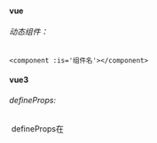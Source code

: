 #### vue

###### 动态组件：

```vue
<component :is='组件名'></component>
```



#### vue3

###### *defineProps*:

​		defineProps在<script setup>中自动可用，无需导入

```vue
<template>
  <span>{{props.name}}</span>
  // 可省略【props.】
  <span>{{name}}</span>
</template>
<script setup>
  // defineProps在<script setup>中自动可用，无需导入
  // 声明props(自定义值)
  const props = defineProps({
    name: {
      type: String,
      default: ''
    }
  }) 
  // 在script中不可省略props
  console.log(props.name)
</script>
```

###### *emit*子传父

```vue
<script setup>
  // defineEmits和defineProps在<script setup>中自动可用，无需导入
  // 声明事件
  const emit = defineEmits(['updateName'])
  const changeName = () => {
    // 执行
    emit('updateName', 'Tom')
  }
</script>
```

###### *defineExpose*

​	在标准组件写法里，子组件的数据都是默认隐式暴露给父组件的，但在 <script setup> 模式下，所有数据只是默认 return 给 template 使用，不会暴露到组件外，所以父组件是无法直接通过挂载 ref 变量获取子组件的数据。

​	如果要调用子组件的数据，需要先在子组件显示的暴露出来，才能够正确的拿到，这个操作，就是由 defineExpose 来完成。

```vue
<template>
  <span>{{state.name}}</span>
</template>
<script setup>
  import { reactive} from 'vue'
  // 声明state
  const state = reactive({
    name: 'Jerry'
  }) 
  // 将方法、变量暴露给父组件使用，父组件才可通过ref API拿到子组件暴露的数据
  defineExpose({
    state
  })
</script>
```

###### *v-model*

​	vue3的v-model是v-model:modelValue的简写，支持绑定多个v-model，例如v-model:name

> 父组件

```vue
<template>
  // v-model:modelValue简写为v-model
  // 可绑定多个v-model
  <child
    v-model="state.name"
    v-model:age="state.age"
  />
</template>
<script setup>
  import { reactive } from 'vue'
  // 引入子组件
  import child from './child.vue'
  const state = reactive({
    name: 'Jerry',
    age: 20
  })
</script>
```

> 子组件

```vue
<template>
  <span>我叫{{ modelValue }}，今年{{ age }}岁</span>
</template>
<script setup>
  defineProps({
    modelValue: String,
    age: Number
  })
</script>
```

原理：

```vue
<!-- 父组件 -->
<template>
	<my-component v-model="msg"></my-component>
	<!-- 等同于 -->
	<my-component :modelValue="msg" @update:modelValue="msg = $event"></my-component>
</template>
```

子组件的值改变了，通知父组件去修改改值

###### 封装子组件

> useModel.js

```javascript
export function useModel(props,propName,emit){
    return computed({
        get(){
            new Proxy(props[propName],{
                set(obj,name,val){
                    emit('update:' + propName,{
                        ...obj,
                        [name]: val
                    })
                    return true
                }
        	})
        },
        set(val){
        emit('update:' + propName,val)
		}
    })
}
```

> 子组件中使用

```javascript
const emit = defineEmits(['update:modelValue'])
const model = useModel(props,'modelValue',emit)
```



###### 路由导航守卫

```vue
<script setup>
  import { onBeforeRouteLeave, onBeforeRouteUpdate } from 'vue-router'
  // 添加一个导航守卫，在当前组件将要离开时触发。
  onBeforeRouteLeave((to, from, next) => {
    next()
  })
  // 添加一个导航守卫，在当前组件更新时触发。
  // 在当前路由改变，但是该组件被复用时调用。
  onBeforeRouteUpdate((to, from, next) => {
    next()
  })
</script>
```

###### 原型绑定与组件内使用

> main.js

```js
import { createApp } from 'vue'
import App from './App.vue'
const app = createApp(App)
// 获取原型
const prototype = app.config.globalProperties
// 绑定参数
prototype.name = 'Jerry'
```

> 组件内使用

```vue
<script setup>
  import { getCurrentInstance } from 'vue'
  // 获取原型
  const { proxy } = getCurrentInstance()
  // 输出
  console.log(proxy.name)
</script>
```

###### v-bind（）实现css变量注入

```vue
<template>
  <span>Jerry</span>
</template>
<script setup>
  import { ref, reactive } from 'vue'
  // prop接收样式
  const props = defineProps({
    border: {
      type: String,
      default: '1px solid yellow'
    }
  })
  // 常量声明样式
  const background = 'red' 
  // 响应式数据声明样式
  const color = ref('blue')
  const style = reactive({
    opacity: '0.8'
  })
</script>
<style lang="scss" scoped>
  span {
    // 使用常量声明的样式
    background: v-bind(background);
    // 使用响应式数据声明的样式
    color: v-bind(color);
    opacity: v-bind('style.opacity');
    // 使用prop接收的样式
    border: v-bind('props.border');
  }
</style>
```

###### provide和inject

> 父组件

```vue
<template>
  <child/>
</template>
<script setup>
  import { ref, provide } from 'vue'
  import child from './child.vue'
  let name = ref('Jerry')
  // 声明provide
  provide('provideState', {
    name,
  })
</script>
```

> 子组件

```vue
<script setup>
  import { inject } from 'vue'
  // 注入，第二个参数为默认值
  const provideState = inject('provideState', {})
</script>
```

###### 对await的支持

vue3不必再配合async就可以直接在<script setup>中直接使用await，组件的setup会自动变成async setup



###### v-if显示错位问题

若v-if切换的是逻辑复杂的控件时，切换时不重新渲染极易出问题
需要给要重新渲染的控件添加一个key属性，来唯一标识该控件，被key标识后会重新渲染。实例如下

```vue
<template v-if="type=== 'username'" key="1"> 
	<label>用户名</label> 
	<input placeholder="输入用户名"> 
</template> 
<template v-else key="2"> 
	<label>邮箱</label> 
	<input placeholder="输入邮箱"> 
</template>
```

###### vue3获取this

而 Vue3 组合式 API 中没有 this，如果想要类似的用法，有两种，一是获取当前组件实例，二是获取全局实例

```vue
<script setup>
import { getCurrentInstance } from 'vue'

// proxy 就是当前组件实例，可以理解为组件级别的 this，没有全局的、路由、状态管理之类的
const { proxy, appContext } = getCurrentInstance()

// 这个 global 就是全局实例
const global = appContext.config.globalProperties
</script>
```

###### vue3全局注册

Vue2 中我们要往全局上挂载东西通常就是如下，然后在所有组件里都可以通过 `this.xxx` 获取到了

```vue
Vue.prototype.xxx = xxx
```

而 Vue3 中不能这么写了，换成了一个能被所有组件访问到的全局对象，就是上面说的全局实例的那个对象，比如在 `main.js` 中做全局注册

```javascript
// main.js
import { createApp } from 'vue'
import App from './App.vue'
const app = createApp(App)
// 添加全局属性
app.config.globalProperties.name = '33'
```

在其他组件中调用

```vue
<script setup>
import { getCurrentInstance } from 'vue'
const { appContext } = getCurrentInstance()

const global = appContext.config.globalProperties
console.log(global.name) // 沐华
</script>
```


